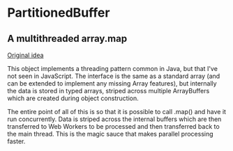 PartitionedBuffer
=================

## A multithreaded array.map

[Original idea](http://jsfiddle.net/stupid_genius/kucQ7/)

This object implements a threading pattern common in Java, but that I've not seen in JavaScript.  The interface is the same as a standard array (and can be extended to implement any missing Array features), but internally the data is stored in typed arrays, striped across multiple ArrayBuffers which are created during object construction.

The entire point of all of this is so that it is possible to call .map() and have it run concurrently.  Data is striped across the internal buffers which are then transferred to Web Workers to be processed and then transferred back to the main thread.  This is the magic sauce that makes parallel processing faster.

